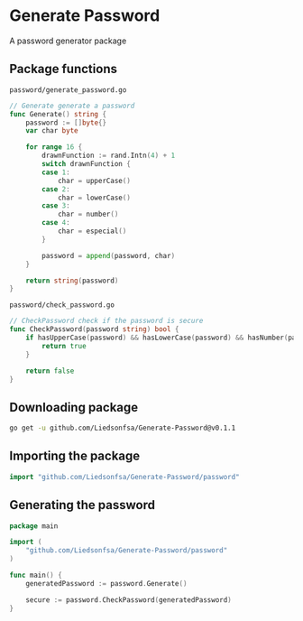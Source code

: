 # Generate Password

A password generator package

## Package functions

`password/generate_password.go`
```Go
// Generate generate a password
func Generate() string {
    password := []byte{}
	var char byte

	for range 16 {
		drawnFunction := rand.Intn(4) + 1
		switch drawnFunction {
		case 1:
			char = upperCase()
		case 2:
			char = lowerCase()
		case 3:
			char = number()
		case 4:
			char = especial()
		}

		password = append(password, char)
	}

	return string(password)
}
```

`password/check_password.go`
```Go
// CheckPassword check if the password is secure
func CheckPassword(password string) bool {
	if hasUpperCase(password) && hasLowerCase(password) && hasNumber(password) && hasEspecials(password) {
		return true
	}

	return false
}
```

## Downloading package

```bash
go get -u github.com/Liedsonfsa/Generate-Password@v0.1.1
```

## Importing the package

```Go
import "github.com/Liedsonfsa/Generate-Password/password"
```

## Generating the password

```Go
package main

import (
	"github.com/Liedsonfsa/Generate-Password/password"
)

func main() {
	generatedPassword := password.Generate()

	secure := password.CheckPassword(generatedPassword)
}
```